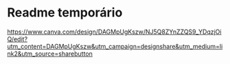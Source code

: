 # Readme temporário
https://www.canva.com/design/DAGMpUgKszw/NJ5Q8ZYnZZQS9_YDqzjOiQ/edit?utm_content=DAGMpUgKszw&utm_campaign=designshare&utm_medium=link2&utm_source=sharebutton
